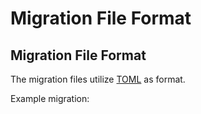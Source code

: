 # Migration File Format

## Migration File Format

The migration files utilize [TOML](https://toml.io) as format.

Example migration:

```toml

```